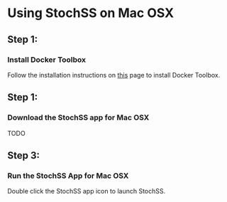 <h1>Using StochSS on Mac OSX</h1>


<h2>Step 1:</h2>
<h3>Install Docker Toolbox</h3> Follow the installation instructions on <a href="https://docs.docker.com/engine/installation/mac/#installation">this</a> page to install Docker Toolbox.


<h2>Step 1:</h2>
<h3>Download the StochSS app for Mac OSX</h3>
TODO

<h2>Step 3:</h2>
<h3>Run the StochSS App for Mac OSX</h3> Double click the StochSS app icon to launch StochSS.
